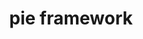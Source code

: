 ---
title: pie framework 
layout: Homepage
main: 
  title: Pie 
  subtitle:  Open Source framework providing full interoperability for authoring, rendering and distribution of interactive (or simple) questions.
publishers: 
  text: For content publishers
  subtext: Create content using simple or advanced assessment interactions and distribute it to your customers with the confidence that your content will appear and function exactly as designed by your content authors. 
  url: assets/block1.png
developers: 
  text: For Developers
  subtext: The PIE Framework uses web development best practices and tools to allow you to easily create re-usable question types with advanced UI and scoring behavior, and allows you to distribute these question types so they can be used on any system. You can use javascript frameworks, ES6 module loading and live reloading during development.
  url: assets/dev.png
---
